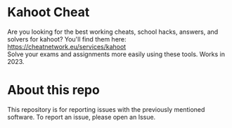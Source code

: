 # Kahoot Cheat  
Are you looking for the best working cheats, school hacks, answers, and solvers for kahoot? You'll find them here: https://cheatnetwork.eu/services/kahoot  
Solve your exams and assignments more easily using these tools. Works in 2023.  
# About this repo  
This repository is for reporting issues with the previously mentioned software. To report an issue, please open an Issue.  
